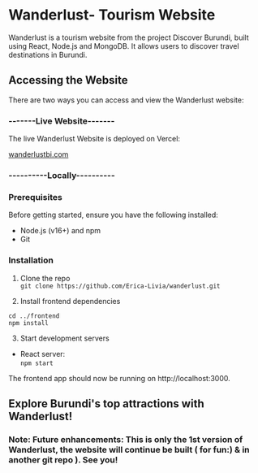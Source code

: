 # Wanderlust- Tourism Website

Wanderlust is a tourism website from the project Discover Burundi, built using React, Node.js and MongoDB. It allows users to discover travel destinations in Burundi.

## Accessing the Website

There are two ways you can access and view the Wanderlust website:

### -------Live Website-------

The live Wanderlust Website is deployed on Vercel:

[wanderlustbi.com](https:wanderlustbi.netlify.app)

### ----------Locally----------

### Prerequisites

Before getting started, ensure you have the following installed:

+ Node.js (v16+) and npm
+ Git

### Installation

1. Clone the repo  
`git clone https://github.com/Erica-Livia/wanderlust.git`

2. Install frontend dependencies
   
`cd ../frontend`  
`npm install`

3. Start development servers  

+ React server:  
`npm start`

The frontend app should now be running on http://localhost:3000.


## Explore Burundi's top attractions with Wanderlust!

### Note: Future enhancements: This is only the 1st version of Wanderlust, the website will continue be built ( for fun:) & in another git repo ). See you!

